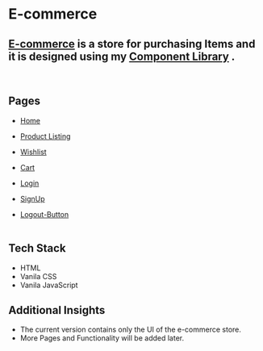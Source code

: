 # E-commerce
 
## [E-commerce](https://loafer-store.netlify.app) is a store for purchasing Items and it is designed using my [Component Library](https://component-library-rk.netlify.app/) .
 
<br>

## Pages

- [Home](https://ecommerce-rk.netlify.app)

- [Product Listing](https://ecommerce-rk.netlify.app/pages/products)

- [Wishlist](https://ecommerce-rk.netlify.app/pages/wishlist)

- [Cart](https://ecommerce-rk.netlify.app/pages/cart)
  
- [Login](https://ecommerce-rk.netlify.app/pages/login)
  
- [SignUp](https://ecommerce-rk.netlify.app/pages/signup)
  
- [Logout-Button](https://ecommerce-rk.netlify.app/index.html)
<br><br>


## Tech Stack

- HTML
- Vanila CSS
- Vanila JavaScript 

## Additional Insights

- The current version contains only the UI of the e-commerce store.
- More Pages and Functionality will be added later.